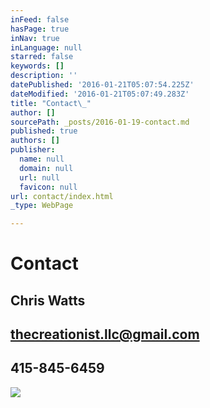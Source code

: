 ```yaml
---
inFeed: false
hasPage: true
inNav: true
inLanguage: null
starred: false
keywords: []
description: ''
datePublished: '2016-01-21T05:07:54.225Z'
dateModified: '2016-01-21T05:07:49.283Z'
title: "Contact\_"
author: []
sourcePath: _posts/2016-01-19-contact.md
published: true
authors: []
publisher:
  name: null
  domain: null
  url: null
  favicon: null
url: contact/index.html
_type: WebPage

---
```

# Contact 

## Chris Watts

## thecreationist.llc@gmail.com 

## 415-845-6459
![](https://the-grid-user-content.s3-us-west-2.amazonaws.com/4ad6ba85-2c59-4122-b0d0-9fc9525daadc.jpg)
